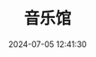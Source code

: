 ---
title: 音乐馆
date: 2024-07-05 12:41:30
type: music
aplayer: true
top_img: false
comments: false
aside: false
---
